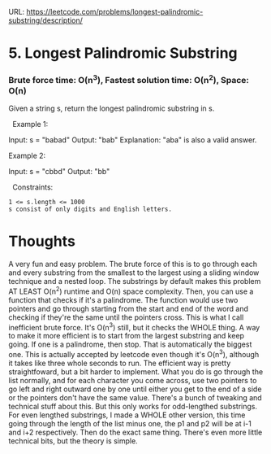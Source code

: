 URL: https://leetcode.com/problems/longest-palindromic-substring/description/

# 5. Longest Palindromic Substring

### Brute force time: O(n<sup>3</sup>), Fastest solution time: O(n<sup>2</sup>), Space: O(n)

Given a string s, return the longest palindromic substring in s.

 
Example 1:

Input: s = "babad"
Output: "bab"
Explanation: "aba" is also a valid answer.

Example 2:

Input: s = "cbbd"
Output: "bb"

 
Constraints:

	1 <= s.length <= 1000
	s consist of only digits and English letters.

# Thoughts
A very fun and easy problem. The brute force of this is to go through each and every substring from the smallest to the largest using a sliding window technique and a nested loop. The substrings by default makes this problem AT LEAST 
O(n<sup>2</sup>) runtime and O(n) space complexity. Then, you can use a function that checks if it's a palindrome. The function would use two pointers and go through starting from the start and end of the word and checking if they're the 
same until the pointers cross. This is what I call inefficient brute force. It's O(n<sup>3</sup>) still, but it checks the WHOLE thing. A way to make it more efficient is to start from the largest substring and keep going. If one is a palindrome, 
then stop. That is automatically the biggest one. This is actually accepted by leetcode even though it's O(n<sup>3</sup>), although it takes like three whole seconds to run. The efficient way is pretty straightfoward, but a bit harder to 
implement. What you do is go through the list normally, and for each character you come across, use two pointers to go left and right outward one by one until either you get to the end of a side or the pointers don't have the same value. There's 
a bunch of tweaking and technical stuff about this. But this only works for odd-lengthed substrings. For even lengthed substrings, I made a WHOLE other version, this time going through the length of the list minus one, the p1 and p2 will be at 
i-1 and i+2 respectively. Then do the exact same thing. There's even more little technical bits, but the theory is simple.
